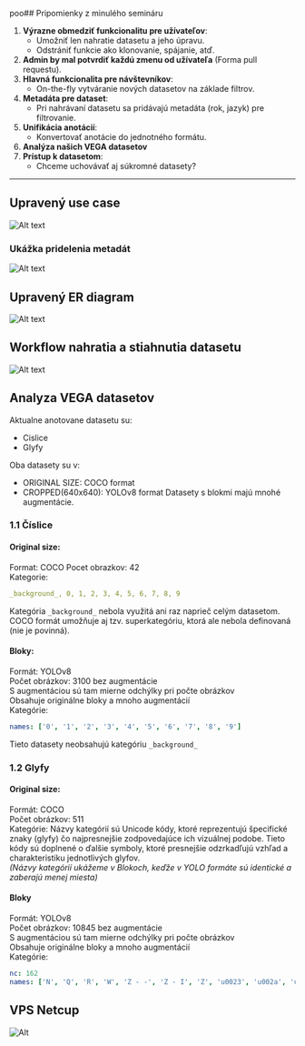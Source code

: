 poo## Pripomienky z minulého semináru
1. **Výrazne obmedziť funkcionalitu pre užívateľov**:
   - Umožniť len nahratie datasetu a jeho úpravu.
   - Odstrániť funkcie ako klonovanie, spájanie, atď.
3. **Admin by mal potvrdiť každú zmenu od užívateľa** (Forma pull requestu).
4. **Hlavná funkcionalita pre návštevníkov**:  
   - On-the-fly vytváranie nových datasetov na základe filtrov.
5. **Metadáta pre dataset**:  
   - Pri nahrávaní datasetu sa pridávajú metadáta (rok, jazyk) pre filtrovanie.
7. **Unifikácia anotácií**:  
   - Konvertovať anotácie do jednotného formátu.
10. **Analýza našich VEGA datasetov**
9. **Prístup k datasetom**:
   - Chceme uchovávať aj súkromné datasety?

---

## Upravený use case
![Alt text](use_case_v2.png)

### Ukážka pridelenia metadát
![Alt text](preview.png)

## Upravený ER diagram
![Alt text](er_v2.png)

## Workflow nahratia a stiahnutia datasetu
![Alt text](converter.png)
## Analyza VEGA datasetov
Aktualne anotovane datasetu su:  
- Cislice
- Glyfy

Oba datasety su v:
- ORIGINAL SIZE: COCO format
- CROPPED(640x640): YOLOv8 format
Datasety s blokmi majú mnohé augmentácie.
### 1.1 Číslice
#### Original size:
Format: COCO
Pocet obrazkov: 42  
Kategorie:   
  ```yaml
  _background_, 0, 1, 2, 3, 4, 5, 6, 7, 8, 9
  ```  
Kategória `_background_` nebola využitá ani raz naprieč celým datasetom.  
COCO formát umožňuje aj tzv. superkategóriu, ktorá ale nebola definovaná (nie je povinná).

#### Bloky:
Formát: YOLOv8  
Počet obrázkov: 3100 bez augmentácie  
S augmentáciou sú tam mierne odchýlky pri počte obrázkov  
Obsahuje originálne bloky a mnoho augmentácií  
Kategórie:

```yaml
names: ['0', '1', '2', '3', '4', '5', '6', '7', '8', '9']
```
Tieto datasety neobsahujú kategóriu `_background_`
### 1.2 Glyfy
#### Original size:
Formát: COCO  
Počet obrázkov: 511  
Kategórie: Názvy kategórií sú Unicode kódy, ktoré reprezentujú špecifické znaky (glyfy) čo najpresnejšie zodpovedajúce ich vizuálnej podobe. Tieto kódy sú doplnené o ďalšie symboly, ktoré presnejšie odzrkadľujú vzhľad a charakteristiku jednotlivých glyfov.  
*(Názvy kategórií ukážeme v Blokoch, keďže v YOLO formáte sú identické a zaberajú menej miesta)*
#### Bloky
Formát: YOLOv8  
Počet obrázkov: 10845 bez augmentácie  
S augmentáciou sú tam mierne odchýlky pri počte obrázkov  
Obsahuje originálne bloky a mnoho augmentácií    
Kategórie:

```yaml
nc: 162
names: ['N', 'Q', 'R', 'W', 'Z - -', 'Z - I', 'Z', 'u0023', 'u002a', 'u003d', 'u0043', 'u0054', 'u006d', 'u00d8', 'u0186', 'u01c2 - -', 'u01c2', 'u01c3', 'u0223', 'u0236 - - -', 'u0236 - -', 'u0236', 'u0255', 'u0266', 'u0271 - I', 'u0271', 'u0273', 'u0293', 'u0294', 'u0295', 'u0391', 'u039b', 'u03a5', 'u03a9', 'u03b1', 'u03b2', 'u03b8', 'u03ba', 'u03bb', 'u03c0 D _', 'u03c0', 'u03c6', 'u03c7 - -', 'u03c7', 'u03c9', 'u03f4', 'u03fe', 'u03ff', 'u04ba', 'u0564', 'u06ba - -', 'u06ba', 'u07c2', 'u0ba3', 'u0ce7 - -', 'u0ce7', 'u0e87 - - - -', 'u0e87 - - -', 'u0e87 - -', 'u0e87', 'u0ebd - -', 'u0ebd', 'u10c5', 'u10dd', 'u13ce', 'u1433', 'u146b', 'u1472 U -', 'u1472', 'u1542', 'u1543', 'u1546', 'u166d', 'u1687', 'u1691', 'u1692', 'u1722', 'u1723', 'u1d13', 'u1d133', 'u1d15f R -', 'u1d48', 'u1d78f', 'u1dc9', 'u1f74b', 'u1f75e', 'u1f761', 'u1f76a', 'u2020', 'u2026', 'u20df D I', 'u20df U I', 'u20df', 'u2113', 'u2118', 'u2125', 'u2164', 'u2200', 'u221e - -', 'u221e', 'u2290', 'u2293', 'u2295', 'u22a1', 'u22a5', 'u22b8 L I', 'u231c', 'u231d', 'u2571 R - - -', 'u2571 R - -', 'u2571 R -', 'u25a1', 'u25b3 - _', 'u25b3', 'u25eb', 'u25ec', 'u25ef', 'u2609 D I I I', 'u2609 L - R -', 'u2609 U I I I', 'u2609 U I _ I', 'u2609', 'u260a', 'u263E', 'u263f', 'u2640', 'u2641', 'u2642', 'u2644', 'u2648', 'u264b', 'u264d', 'u2650', 'u2651', 'u2652', 'u26bb', 'u26db', 'u2723', 'u2733', 'u27c6', 'u27d2', 'u27dc R I', 'u27dc', 'u2909', 'u29b5', 'u29b6', 'u29df - I', 'u29df', 'u2a4b', 'u2a68', 'u2ad8', 'u2aef - I', 'u2aef', 'u2af0', 'u2b35', 'u2caf', 'u2cc0 - -', 'u2cc0', 'u3059', 'ua609', 'ua72b', 'ufeea']
```
## VPS Netcup
![Alt](Screenshot_20241114_123053_Chrome.jpg)
